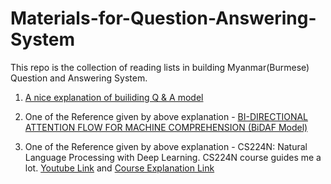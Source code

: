 # Materials-for-Question-Answering-System

This repo is the collection of reading lists in building  Myanmar(Burmese) Question and Answering System. 

1. [A nice explanation of builiding Q & A model](https://towardsdatascience.com/nlp-building-a-question-answering-model-ed0529a68c54)
 
2. One of the Reference given by above explanation - [BI-DIRECTIONAL ATTENTION FLOW FOR MACHINE COMPREHENSION (BiDAF Model)](https://arxiv.org/abs/1611.01603)

3. One of the Reference given by above explanation - CS224N: Natural Language Processing with Deep Learning. CS224N course guides me a lot. [Youtube Link](https://www.youtube.com/playlist?list=PLoROMvodv4rOhcuXMZkNm7j3fVwBBY42z) and [Course Explanation Link](https://web.stanford.edu/class/archive/cs/cs224n/cs224n.1194/) 
